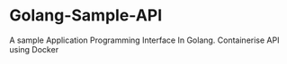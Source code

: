 # Golang-Sample-API
A sample Application Programming Interface In Golang. Containerise API using Docker
